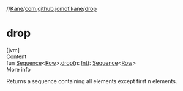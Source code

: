 //[Kane](../index.md)/[com.github.jomof.kane](index.md)/[drop](drop.md)



# drop  
[jvm]  
Content  
fun [Sequence](https://kotlinlang.org/api/latest/jvm/stdlib/kotlin.sequences/-sequence/index.html)<[Row](-row/index.md)>.[drop](drop.md)(n: [Int](https://kotlinlang.org/api/latest/jvm/stdlib/kotlin/-int/index.html)): [Sequence](https://kotlinlang.org/api/latest/jvm/stdlib/kotlin.sequences/-sequence/index.html)<[Row](-row/index.md)>  
More info  


Returns a sequence containing all elements except first n elements.

  



